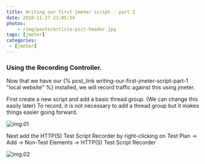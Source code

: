 ```yaml
---
title: Writing our first jmeter script - part 2
date: 2018-11-27 21:05:54
photos: 
	- /img/posts/article-pict-header.jpg
tags: [jmeter]
categories:
 - [jmeter]
---
```


### Using the Recording Controller.

Now that we have our {% post_link writing-our-first-jmeter-script-part-1 "local website" %} installed, we will record traffic against this using jmeter.

First create a new script and add a basic thread group. (We can change this easily later)
To record, it is not necessary to add a thread group but it makes things easier going forward.

<!--more-->

![img.01](jmeter-simple-thread-group.png)

Next add the HTTP(S) Test Script Recorder by right-clicking on Test Plan -> Add -> Non-Test Elements -> HTTP(S) Test Script Recorder


![img.02](https-test-script-recorder.png)

